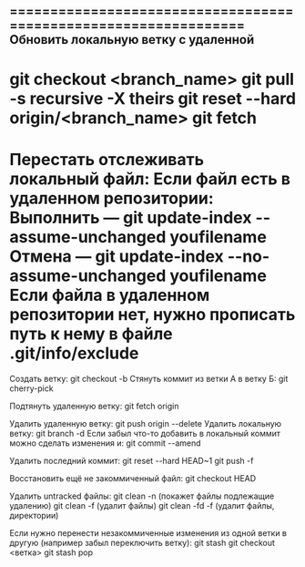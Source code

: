 ================================================================
Обновить локальную ветку с удаленной
----------------------------------------------------------------
git checkout <branch_name>
git pull -s recursive -X theirs
git reset --hard origin/<branch_name>
git fetch
================================================================
Перестать отслеживать локальный файл:
Если файл есть в удаленном репозитории:
	Выполнить — git update-index --assume-unchanged youfilename
	Отмена — git update-index --no-assume-unchanged youfilename
Если файла в удаленном репозитории нет, нужно прописать путь к нему в файле .git/info/exclude 
================================================================
Создать ветку: git checkout -b <branchName>
Стянуть коммит из ветки А в ветку Б: git cherry-pick <commit>

Подтянуть удаленную ветку: git fetch origin

Удалить удаленную ветку: git push origin --delete <branchName>
Удалить локальную ветку: git branch -d <branchName>
Если забыл что-то добавить в локальный коммит можно сделать изменения и: git commit --amend

Удалить последний коммит:
	git reset --hard HEAD~1
	git push -f

Восстановить ещё не закоммиченный файл: git checkout HEAD <filename>

Удалить untracked файлы:
	git clean -n (покажет файлы подлежащие удалению)
	git clean -f (удалит файлы)
	git clean -fd -f (удалит файлы, директории)

Если нужно перенести незакоммиченные изменения из одной ветки в другую (например забыл переключить ветку):
	git stash
	git checkout <ветка>
	git stash pop